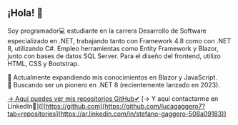 ## ¡Hola! 👋

Soy programador💻 estudiante en la carrera Desarrollo de Software especializado en .NET, trabajando tanto con Framework 4.8 como con .NET 8, utilizando C#. Empleo herramientas como Entity Framework y Blazor, junto con bases de datos SQL Server. Para el diseño del frontend, utilizo HTML, CSS y Bootstrap.

🌱 Actualmente expandiendo mis conocimientos en Blazor y JavaScript.  
🔭 Buscando ser un pionero en .NET 8 (recientemente lanzado en 2023).

[-> Aquí puedes ver mis repositorios GitHub✔]([https://github.com](https://github.com/lucagaggero7?tab=repositories))  
[-> Y aquí contactarme en LinkedIn📌]([[https://github.com](https://github.com/lucagaggero7?tab=repositories](https://ar.linkedin.com/in/stefano-gaggero-508a09183))
<!--
**lucagaggero7/lucagaggero7** is a ✨ _special_ ✨ repository because its `README.md` (this file) appears on your GitHub profile.

Here are some ideas to get you started:

- 🔭 I’m currently working on ...
- 🌱 I’m currently learning ...
- 👯 I’m looking to collaborate on ...
- 🤔 I’m looking for help with ...
- 💬 Ask me about ...
- 📫 How to reach me: ...
- 😄 Pronouns: ...
- ⚡ Fun fact: ...
-->
